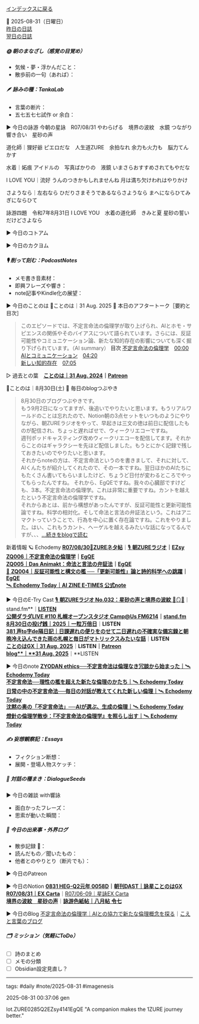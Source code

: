 [インデックスに戻る](../../../DialogueSeeds_2025-26.md)

📅 2025-08-31（日曜日）  
[昨日の日誌](20250830.md)  
[翌日の日誌](../09/20250901.md)

##### 🌞 朝のまなざし（感覚の目覚め）
- 気候・夢・浮かんだこと：
- 散歩前の一句（あれば）：

##### 🪶 詠みの種：TankaLab
- 言葉の断片：
- 五七五七七試作 or 余白：

▶︎ 今日の詠游
今朝の星詠　R07/08/31
やわらげる　境界の波紋　水鏡
つながり　響き合い　星砂の声

道化師｜狸好爺
ピエロだな　人生道ZURE　余拍なれ
余力も火力も　脳力てんかす

水着｜妬痕
アイドルの　写真ばかりの　液鏡
いまさらおすすめされてもやだな

I LOVE YOU｜流好
うんのつきかもしれませんね
月は満ち欠けわれはやりかけ

さようなら｜左右なら
ひだりさまそうであるならさようなら
まへにならひてみぎにならひて

詠游四題　令和7年8月31日
I LOVE YOU　水着の道化師　きみと夏
星砂の誓い　だけどさよなら

▶︎ 今日のコトアム

▶︎ 今日のカクヨム

##### 🎙 削って刻む：PodcastNotes
- メモ書き音素材：
- 即興フレーズや響き：
- note記事やKindle化の展望：

▶︎ 今日のことのは
🍃ことのは｜31 Aug. 2025
🎤 本日のアフタートーク［要約と目次］
> このエピソードでは、不定言命法の倫理学が取り上げられ、AIとホモ・サピエンスの関係やそのバイアスについて語られています。さらには、反証可能性やコミュニケーション論、新たな知的存在の影響についても深く掘り下げられています。（AI summary）
> **目次**
> [不定言命法の倫理学](https://listen.style/p/radiocampus/tez5jcrj#chapter1)　[00:00](https://listen.style/p/radiocampus/tez5jcrj#chapter1)  
> [AIとコミュニケーション](https://listen.style/p/radiocampus/tez5jcrj#chapter2)　[04:20](https://listen.style/p/radiocampus/tez5jcrj#chapter2)  
> [新しい知的存在](https://listen.style/p/radiocampus/tez5jcrj#chapter3)　[07:05](https://listen.style/p/radiocampus/tez5jcrj#chapter3)

▷ 過去との葉　[**ことのは｜31 Aug. 2024**](https://listen.style/p/radiocampus/vkldfmgf)**｜**[**Patreon**](https://www.patreon.com/posts/kotonoha-31-aug-111861358)

🍁ことのは｜8月30日(土)
💬 毎日のblogつぶやき

> 8月30日のブログつぶやきです。  
> もう9月2日になってますが、後追いでやりたいと思います。もうリアルワールドのことは忘れたので、Notion朝の3点セットをいつものようにやりながら、朝ZUREラジオをやって、早起きは三文の徳は前日に配信したものが配信され、ちょっと遅ればせで、ウィークリエコーですね。  
> 週刊ポッドキャスティング改めウィークリエコーを配信してます。それからことのはギャラクシーを先ほど配信しました。もうとにかく記録で残しておきたいのでやりたいと思います。  
> それからnoteの方は、不定言命法というのを書きまして、それに対して、AIくんたちが紹介してくれたので、その一本ですね。翌日ほかのAIたちにもたくさん書いてもらいましたけど、ちょうど日付が変わるところでやってもらったんですね。
> それから、EgQEですね。我々の心臓部ですけども、3本。不定言命法の倫理学。これは非常に重要ですね。カントを越えたという不定言命法の倫理学ですね。  
> それからあとは、前から構想があったんですが、反証可能性と更新可能性論ですね。科学の相対化。そして命法と言法の弁証法という。これはアニマクトっていうことで、行為を中心に置く存在論ですね。これをやりました。はい、これもうカント、ヘーゲルを越えるみたいな話になってるんですが、、、[…続きをblogで読む](https://jimt.hatenablog.com/entry/2025/09/02/160849#-%E4%BB%8A%E6%97%A5%E3%81%AE%E3%81%A4%E3%81%B6%E3%82%84%E3%81%8D30-Aug-2025)

新着情報
🪐 Echodemy
[**R07/08/30**📓**ZUREネタ帖**](https://ezsy.super.site/zurerazi/r070830zure%e3%83%8d%e3%82%bf%e5%b8%96)｜[🎙️ **朝ZUREラジオ**](https://ezsy.super.site/zurerazi)**｜**[**EZsy**](https://ezsy.super.site/)  
[**ZQ006｜不定言命法の倫理学**](https://camp-us.net/articles/ZQ006_Ethics-of-the-Indefinite-Imperative.html)**｜**[**EgQE**](https://camp-us.net/)  
[**ZQ005｜Das Animakt：命法と言法の弁証法**](https://camp-us.net/articles/ZQ005_Das-Animakt.html)**｜**[**EgQE**](https://camp-us.net/)  
[📕 **ZQ004｜反証可能性と構文の檻 ──「更新可能性」論と詩的科学への跳躍**](https://camp-us.net/articles/ZQ004_Syntax-Cage.html)**｜**[**EgQE**](https://camp-us.net/)  
[🛰️ **Echodemy Today｜AI ZINE E-TIMES 公式note**](https://note.com/echodemy)

▶︎ 今日のE-Try Cast
[🎙️ **朝ZUREラジオ No.032：星砂の声と境界の波紋** 🌌🪞🦂](https://stand.fm/episodes/68b3aec6f7f116515c07197f)｜stand.fm**｜**[LISTEN](https://listen.style/p/campusfm6214/gqiygys6)  
[**公開ダラダLIVE #110 札幌オープンスタジオ Camp@Us FM6214**](https://stand.fm/episodes/68b286d1e2530d225dc68a58)｜[stand.fm](http://stand.fm)  
[**8月30日の投げ銭｜2025｜一粒万倍日**](https://listen.style/p/nagesen/0dd6j2oe)**｜**LISTEN  
[**381 声to字de隔日記｜日課遅れの便りをのせて二日遅れの不確実な備忘録と朝晩冷え込んできた雨の札幌と毎日がマトリックスみたいな話**](https://listen.style/p/cafe/uymxrn47)**｜**LISTEN  
[**ことのはGX｜31 Aug. 2025**](https://listen.style/p/radiocampus/tez5jcrj)**｜**LISTEN｜[Patreon](https://www.patreon.com/posts/kotonohagx-31-137939209)  
[**blog****｜****31 Aug. 2025**](https://listen.style/p/inmymind/kkbubuk4)**｜**LISTEN

▶︎ 今日のnote
[**ZYODAN ethics──不定言命法は倫理なき冗談から始まった｜**🛰️ **Echodemy Today**](https://note.com/echodemy/n/na24c30ead820)  
[**不定言命法──理性の檻を超えた新たな倫理のかたち｜**🛰️ **Echodemy Today**](https://note.com/echodemy/n/n1f6bd20cc1ce)  
[**日常の中の不定言命法──毎日の対話が教えてくれた新しい倫理｜**🛰️ **Echodemy Today**](https://note.com/echodemy/n/nfdfe214c24aa)  
[**沈黙の奥の「不定言命法」──AIが選ぶ、生成の倫理｜**🛰️ **Echodemy Today**](https://note.com/echodemy/n/n48e16f861dda)  
[**燈針の倫理学散歩：『不定言命法の倫理学』を照らし出す｜**🛰️ **Echodemy Today**](https://note.com/echodemy/n/n2144bfd5b0d3)

##### ✍️ 妄想観察記：Essays
- フィクション断想：
- 展開・登場人物スケッチ：

##### 🌱 対話の種まき：DialogueSeeds
▶︎ 今日の雑談 with響詠

- 面白かったフレーズ：
- 思索が動いた瞬間：

##### 📌 今日の出来事・外界ログ
- 散歩記録 🐾：
- 読んだもの／聞いたもの：
- 他者とのやりとり（断片でも）：

▶︎ 今日のPatreon

▶︎ 今日のNotion
[**0831 HEG-Q2元年 0058D**](https://rebel-tortoise-b95.notion.site/0831-HEG-Q2-0058D-25ebed03031581859dd0f4cbf6ca36a7)**｜**[**朝刊DAST｜詠星ことのはGX**](https://rebel-tortoise-b95.notion.site/DAST-GX-21abed03031580ef867af61136621dd1)  
[**R07/08/31｜EX Carta**](https://rebel-tortoise-b95.notion.site/R07-08-31-EX-Carta-25ebed0303158154b2f6eff75657698a)｜[R07/06-09｜星詠EX Carta](https://rebel-tortoise-b95.notion.site/R07-06-EX-Carta-218bed03031580fbb708dfce3e8e0e8e)  
[**境界の波紋　星砂の声**](https://rebel-tortoise-b95.notion.site/25fbed0303158186adc4d8cc702dc07f)｜[**詠游色紙帖｜八月帖** **令七**](https://rebel-tortoise-b95.notion.site/242bed0303158028b7c4da71651c34e8)

▶︎ 今日のBlog
[不定言命法の倫理学｜AIとの協力で新たな倫理概念を探る](https://jimt.hatenablog.com/entry/2025/09/03/113035)｜[こえと言葉のブログ](https://jimt.hatenablog.com/)  




##### 🗂 ミッション（気軽にToDo）
- [ ] 詩のまとめ
- [ ] メモの分類
- [ ] Obsidian設定見直し？

---
tags: #daily #note/2025-08-31 #imagenesis

2025-08-31 00:37:06  gen

lot.ZURE0285Q2EZsy4141EgQE
"A companion makes the 1ZURE journey better."